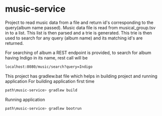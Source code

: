 # music-service

Project to read music data from a file and return id's corresponding to the query(album name passed).
Music data file is read from musical_group.tsv in to a list. This list is then parsed and a trie is generated.
This trie is then used to search for any query (album name) and its matching id's are returned.

For searching of album a REST endpoint is provided, to search for album having Indigo in its name, rest call will be
```sh
localhost:8080/music/search?query=Indigo
```
This project has gradlew.bat file which helps in building project and running application
For building application first time
```sh
path\music-service> gradlew build
```
Running application
```sh
path\music-service> gradlew bootrun
```
